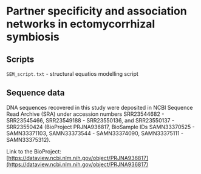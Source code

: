 # Partner specificity and association networks in ectomycorrhizal symbiosis

## Scripts

`SEM_script.txt` - structural equatios modelling script

## Sequence data

DNA sequences recovered in this study were deposited in NCBI Sequence Read Archive (SRA) under accession numbers SRR23544682 - SRR23545466, SRR23549188 - SRR23550136, and SRR23550137 - SRR23550424 (BioProject PRJNA936817, BioSample IDs SAMN33370525 - SAMN33371103, SAMN33373544 - SAMN33374090, SAMN33375111 - SAMN33375312).

Link to the BioProject: [https://dataview.ncbi.nlm.nih.gov/object/PRJNA936817](https://dataview.ncbi.nlm.nih.gov/object/PRJNA936817)
